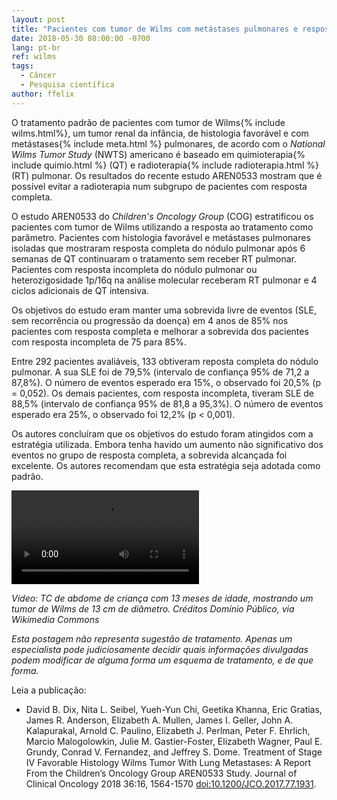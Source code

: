 ```yaml
---
layout: post
title: "Pacientes com tumor de Wilms com metástases pulmonares e resposta completa não precisam de RT"
date: 2018-05-30 08:00:00 -0700
lang: pt-br
ref: wilms
tags:
  - Câncer
  - Pesquisa científica
author: ffelix
---
```

O tratamento padrão de pacientes com tumor de Wilms{% include wilms.html%}, um tumor renal da infância, de histologia favorável e com metástases{% include meta.html %} pulmonares, de
acordo com o _National Wilms Tumor Study_ (NWTS) americano é baseado em quimioterapia{% include quimio.html %} (QT) e radioterapia{% include radioterapia.html %} (RT) pulmonar. Os resultados do recente
estudo AREN0533 mostram que é possível evitar a radioterapia num subgrupo de pacientes com resposta completa.
<!--more-->

O estudo AREN0533 do _Children's Oncology Group_ (COG) estratificou os pacientes com tumor de Wilms utilizando a resposta ao tratamento como
parâmetro. Pacientes com histologia favorável e metástases pulmonares isoladas que mostraram resposta completa do nódulo pulmonar após 6
semanas de QT continuaram o tratamento sem receber RT pulmonar. Pacientes com resposta incompleta do nódulo
pulmonar ou heterozigosidade 1p/16q na análise molecular receberam RT pulmonar e 4 ciclos adicionais de QT intensiva.

Os objetivos do estudo eram manter uma sobrevida livre de eventos (SLE, sem recorrência ou progressão da doença) em 4 anos de 85% nos pacientes
com resposta completa e melhorar a sobrevida dos pacientes com resposta incompleta de 75 para 85%.

Entre 292 pacientes avaliáveis, 133 obtiveram reposta completa do nódulo pulmonar. A sua SLE foi de 79,5% (intervalo de confiança 95% de
71,2 a 87,8%). O número de eventos esperado era 15%, o observado foi 20,5% (p = 0,052). Os demais pacientes, com resposta incompleta,
tiveram SLE de 88,5% (intervalo de confiança 95% de 81,8 a 95,3%). O número de eventos esperado era 25%, o observado foi 12,2% (p < 0,001).

Os autores concluíram que os objetivos do estudo foram atingidos com a estratégia utilizada. Embora tenha havido um aumento não significativo
dos eventos no grupo de resposta completa, a sobrevida alcançada foi excelente. Os autores recomendam que esta estratégia seja adotada como padrão.

<video id="0" controls>
<source src="https://upload.wikimedia.org/wikipedia/commons/3/3f/Wilms_Tumor_CTScan.ogv" type="video/ogg" codecs="theora, vorbis">
<p>Se você não consegue visualizar o vídeo, o seu navegador não dá suporte para vídeos HTML5.</p>
</video>

_Vídeo: TC de abdome de criança com 13 meses de idade, mostrando um tumor de Wilms de 13 cm de diâmetro. Créditos Domínio Público, via Wikimedia Commons_

_Esta postagem não representa sugestão de tratamento. Apenas um especialista pode judiciosamente decidir quais informações divulgadas podem modificar de alguma forma um esquema de tratamento, e de que forma._

Leia a publicação:
- David B. Dix, Nita L. Seibel, Yueh-Yun Chi, Geetika Khanna, Eric Gratias, James R. Anderson, Elizabeth A. Mullen, James I. Geller, John A. Kalapurakal, Arnold C. Paulino, Elizabeth J. Perlman, Peter F. Ehrlich, Marcio Malogolowkin, Julie M. Gastier-Foster, Elizabeth Wagner, Paul E. Grundy, Conrad V. Fernandez, and Jeffrey S. Dome. Treatment of Stage IV Favorable Histology Wilms Tumor With Lung Metastases: A Report From the Children’s Oncology Group AREN0533 Study. Journal of Clinical Oncology 2018 36:16, 1564-1570  [doi:10.1200/JCO.2017.77.1931](http://doi.org/10.1200/JCO.2017.77.1931).

